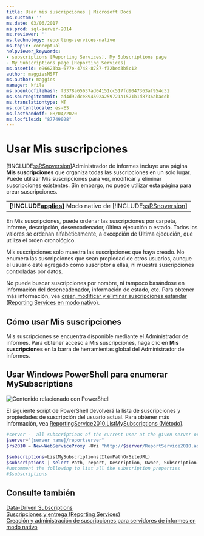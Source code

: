 ```yaml
---
title: Usar mis suscripciones | Microsoft Docs
ms.custom: ''
ms.date: 03/06/2017
ms.prod: sql-server-2014
ms.reviewer: ''
ms.technology: reporting-services-native
ms.topic: conceptual
helpviewer_keywords:
- subscriptions [Reporting Services], My Subscriptions page
- My Subscriptions page [Reporting Services]
ms.assetid: e96623ba-677e-4748-8787-f32bed3b5c12
author: maggiesMSFT
ms.author: maggies
manager: kfile
ms.openlocfilehash: f3378a65637ad04151cc517fd9047363af954c31
ms.sourcegitcommit: ad4d92dce894592a259721a1571b1d8736abacdb
ms.translationtype: MT
ms.contentlocale: es-ES
ms.lasthandoff: 08/04/2020
ms.locfileid: "87749028"
---
```

# <a name="use-my-subscriptions"></a>Usar Mis suscripciones
  [!INCLUDE[ssRSnoversion](../../../includes/ssrsnoversion-md.md)]Administrador de informes incluye una página **Mis suscripciones** que organiza todas las suscripciones en un solo lugar. Puede utilizar Mis suscripciones para ver, modificar y eliminar suscripciones existentes. Sin embargo, no puede utilizar esta página para crear suscripciones.  
  
||  
|-|  
|**[!INCLUDE[applies](../../includes/applies-md.md)]** Modo nativo de [!INCLUDE[ssRSnoversion](../../../includes/ssrsnoversion-md.md)]|  
  
 En Mis suscripciones, puede ordenar las suscripciones por carpeta, informe, descripción, desencadenador, última ejecución o estado. Todos los valores se ordenan alfabéticamente, a excepción de Última ejecución, que utiliza el orden cronológico.  
  
 Mis suscripciones solo muestra las suscripciones que haya creado. No enumera las suscripciones que sean propiedad de otros usuarios, aunque el usuario esté agregado como suscriptor a ellas, ni muestra suscripciones controladas por datos.  
  
 No puede buscar suscripciones por nombre, ni tampoco basándose en información del desencadenador, información de estado, etc. Para obtener más información, vea [crear, modificar y eliminar suscripciones estándar &#40;Reporting Services en modo nativo&#41;](create-and-manage-subscriptions-for-native-mode-report-servers.md).  
  
## <a name="how-to-use-my-subscriptions"></a>Cómo usar Mis suscripciones  
 Mis suscripciones se encuentra disponible mediante el Administrador de informes. Para obtener acceso a Mis suscripciones, haga clic en **Mis suscripciones** en la barra de herramientas global del Administrador de informes.  
  
## <a name="use-windows-powershell-to-list-mysubscriptions"></a>Usar Windows PowerShell para enumerar MySubscriptions  
 ![Contenido relacionado con PowerShell](../media/rs-powershellicon.jpg "Contenido relacionado con PowerShell")  
  
 El siguiente script de PowerShell devolverá la lista de suscripciones y propiedades de suscripción del usuario actual. Para obtener más información, vea [ReportingService2010.ListMySubscriptions (Método)](https://technet.microsoft.com/library/reportservice2010.reportingservice2010.listmysubscriptions.aspx).  
  
```powershell
#server -  all subscriptions of the current user at the given server or site  
$server="[server name]/reportserver"  
$rs2010 = New-WebServiceProxy -Uri "http://$server/ReportService2010.asmx" -Namespace SSRS.ReportingService2010 -UseDefaultCredential ;  
  
$subscriptions=ListMySubscriptions(ItemPathOrSiteURL)  
$subscriptions | select Path, report, Description, Owner, SubscriptionID, lastexecuted,Status  
#uncomment the following to list all the subscription properties  
#$subscriptions
```  
  
## <a name="see-also"></a>Consulte también  
 [Data-Driven Subscriptions](data-driven-subscriptions.md)   
 [Suscripciones y entrega &#40;Reporting Services&#41;](subscriptions-and-delivery-reporting-services.md)   
 [Creación y administración de suscripciones para servidores de informes en modo nativo](../create-manage-subscriptions-native-mode-report-servers.md)  

